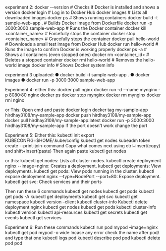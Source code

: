 experiment 2:
docker --version              # Checks if Docker is installed and shows a version
docker login                  # Log in to Docker Hub
docker images                 # Lists all downloaded images
docker ps                     # Shows running containers
docker build -t sample-web-app .  # Builds Docker image from Dockerfile
docker run -p 3000:3000 sample-web-app  # Runs the Docker container
docker kill <container_name>     # Forcefully stops the container
docker stop <container_name>     # Gracefully stops the container
docker pull hello-world          # Downloads a small test image from Docker Hub
docker run hello-world           # Runs the image to confirm Docker is working properly
docker ps -a                     # Shows all containers (even stopped ones)
docker rm <container_id>         # Deletes a stopped container
docker rmi hello-world           # Removes the hello-world image
docker info                      # Shows Docker system info


experiment 3 uploaded:
● docker build -t sample-web-app .
● docker images
● docker run -p 3000:3000 sample-web-app

Experiment 4:
either this:
docker pull nginx
docker run -d --name mynginx -p 8080:80 nginx
docker ps
docker stop mynginx
docker rm mynginx
docker rmi nginx

or This:
Open cmd and paste
docker login
docker tag my-sample-app hirdhay3108/my-sample-app
docker push hirdhay3108/my-sample-app
docker pull hirdhay3108/my-sample-app:latest
docker run -p 3000:3000 hirdhay3108/my-sample-app
If the port doesn't work change the port 

Experiment 5:
Either this:
kubectl init
export KUBECONFIG=$HOME/.kube/config
kubectl get nodes
kubeadm token create --print-join-command
Copy what comes next using ctrl+insert(copy) and shift+insert(paste)
Then again paste kubectl get nodes

or this:
kubectl get nodes: Lists all cluster nodes.
kubectl create deployment nginx --image=nginx: Creates a deployment.
kubectl get deployments: View deployments.
kubectl get pods: View pods running in the cluster.
kubectl expose deployment nginx --type=NodePort --port=80: Expose deployment.
kubectl get svc: Check services and their ports

Then run these 6 commands
kubectl get nodes
kubectl get pods
kubectl get pods -A
kubectl get deployments
kubectl get svc
kubectl get namespace
kubectl version –client
kubectl cluster-info
Kubectl delete deployment nginx
kubectl get nodes
kubectl get pods
kubectl cluster-info
kubectl version
kubectl api-resources
kubectl get secrets
kubectl get events
kubectl get services

Experiment 6:
Run these commands 
kubectl run pod mypod –image=nginx
kubectl get pod mypod -o wide
Incase any error check the name after pod/ and type that one
kubectl logs pod
kubectl describe pod pod
kubectl delete pod pod


